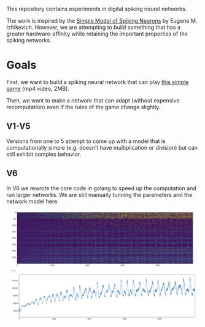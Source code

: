 This repository contains experiments in digital spiking neural networks.

The work is inspired by the [Simple Model of Spiking Neurons](https://www.izhikevich.org/publications/spikes.htm) by Eugene M. Izhikevich. However, we are attempting to build something that has a greater hardware-affinity while retaining the important properties of the spiking networks.

# Goals

First, we want to build a spiking neural network that can play [this simple game](images/2021-01-26_21-31-41_screencast.mp4) (mp4 video, 2MB).

Then, we want to make a network that can adapt (without expensive recomputation) even if the rules of the game change slightly.


## V1-V5

Versions from one to 5 attempt to come up with a model that is computationally simple (e.g. doesn't have multiplication or division) but can still exhibit complex behavior.

## V6

In V6 we rewrote the core code in golang to speed up the computation and run larger networks. We are still manually tunning the parameters and the network model here.


![](images/2021-03-12_00-11-07_JupyterLab.png)
